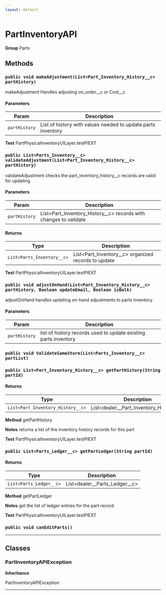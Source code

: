 ```yaml
---
layout: default
---
```

# PartInventoryAPI



**Group** Parts

## Methods
### `public void makeAdjustment(List<Part_Inventory_History__c> partHistory)`

makeAdjustment Handles adjusting on_order__c or Cost__c

#### Parameters

|Param|Description|
|---|---|
|`partHistory`|List of history with values needed to update parts inventory|


**Test** PartPhysicalInventoryUILayer.testPIEXT

### `public List<Parts_Inventory__c> validateAdjustment(List<Part_Inventory_History__c> partHistory)`

validateAdjustment checks the part_inventory_history__c records are valid for updating

#### Parameters

|Param|Description|
|---|---|
|`partHistory`|List<Part_Inventory_History__c> records with changes to validate|

#### Returns

|Type|Description|
|---|---|
|`List<Parts_Inventory__c>`|List<Part_Inventory__c> organized records to update|


**Test** PartPhysicalInventoryUILayer.testPIEXT

### `public void adjustOnHand(List<Part_Inventory_History__c> partHistory, Boolean updateEmail, Boolean isBulk)`

adjustOnHand handles updating on-hand adjustments to parts inventory

#### Parameters

|Param|Description|
|---|---|
|`partHistory`|list of history records used to update existing parts inventory|

### `public void ValidateSameStore(List<Parts_Inventory__c> partList)`
### `public List<Part_Inventory_History__c> getPartHistory(String partId)`
#### Returns

|Type|Description|
|---|---|
|`List<Part_Inventory_History__c>`|List<dealer__Part_Inventory_History__c>|


**Method** getPartHistory


**Notes** returns a list of the inventory history records for this part


**Test** PartPhysicalInventoryUILayer.testPIEXT

### `public List<Parts_Ledger__c> getPartLedger(String partId)`
#### Returns

|Type|Description|
|---|---|
|`List<Parts_Ledger__c>`|List<dealer__Parts_Ledger__c>|


**Method** getPartLedger


**Notes** get the list of ledger entries for the part record.


**Test** PartPhysicalInventoryUILayer.testPIEXT

### `public void canEditParts()`
---
## Classes
### PartInventoryAPIException

**Inheritance**

PartInventoryAPIException


---
